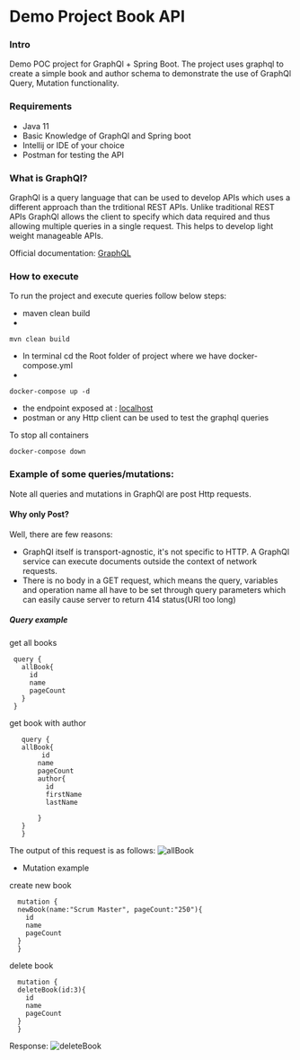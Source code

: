 # Demo Project Book API

### Intro
Demo POC project for GraphQl + Spring Boot. 
The project uses graphql to create a simple book and author schema to demonstrate the use of GraphQl
Query, Mutation functionality.

### Requirements
- Java 11
- Basic Knowledge of GraphQl and Spring boot
- Intellij or IDE of your choice
- Postman for testing the API

### What is GraphQl?

GraphQl is a query language that can be used to develop APIs which uses a different approach than the trditional
REST APIs. Unlike traditional REST APIs GraphQl allows the client to specify which data required and thus allowing multiple 
queries in a single request. This helps to develop light weight manageable APIs. 

Official documentation: [GraphQL](https://graphql.org/)

### How to execute
To run the project and execute queries follow below steps:
 * maven clean build
 * 
``
mvn clean build
 ``
 * In terminal cd the Root folder of project where we have docker-compose.yml
 * 
``
docker-compose up -d
 ``
 * the endpoint exposed at : [localhost](http://localhost:8080/graphql)
 * postman or any Http client can be used to test the graphql queries

To stop all containers

``
docker-compose down
``

 
 ###  Example of some queries/mutations:
Note all queries and mutations in GraphQl are post Http requests.

#### Why only Post?
Well, there are few reasons:
* GraphQl itself is transport-agnostic, it's not specific to HTTP. A GraphQl service can execute documents outside the context of network requests.
* There is no body in a GET request, which means the query, variables and operation name all have to be set through query parameters which
  can easily cause server to return 414 status(URI too long)


##### Query example 
 get all books
 ```
  query {
    allBook{
      id
      name
      pageCount
    }
  }
```

get book with author
``` 
   query {
   allBook{
        id
       name
       pageCount
       author{
         id
         firstName
         lastName
  
       }
   }
   }
```
The output of this request is as follows:
![allBook](/img/allBook.png)

* Mutation example

create new book
```
  mutation {
  newBook(name:"Scrum Master", pageCount:"250"){
    id
    name
    pageCount
  }
  }
``` 

delete book
```
  mutation {
  deleteBook(id:3){
    id
    name
    pageCount
  }
  }
```
Response:
![deleteBook](/img/deleteBook.png)